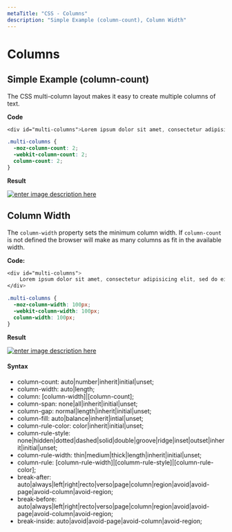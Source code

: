 ```yaml
---
metaTitle: "CSS - Columns"
description: "Simple Example (column-count), Column Width"
---
```


# Columns



## Simple Example (column-count)


The CSS multi-column layout makes it easy to create multiple columns of text.

**Code**

```css
<div id="multi-columns">Lorem ipsum dolor sit amet, consectetur adipisicing elit, sed do eiusmod tempor incididunt ut labore et dolore magna aliqua. Ut enim ad minim veniam, quis nostrud exercitation ullamco laboris nisi ut aliquip ex ea commodo consequat. Duis aute irure dolor in reprehenderit in voluptate velit esse cillum dolore eu fugiat nulla pariatur. Excepteur sint occaecat cupidatat non proident, sunt in culpa qui officia deserunt mollit anim id est laborum</div>

```

```css
.multi-columns {
  -moz-column-count: 2;
  -webkit-column-count: 2;
  column-count: 2;
}

```

**Result**

[<img src="https://i.stack.imgur.com/bZHuU.png" alt="enter image description here" />](https://i.stack.imgur.com/bZHuU.png)



## Column Width


The `column-width` property sets the minimum column width. If `column-count` is not defined the browser will make as many columns as fit in the available width.

**Code:**

```css
<div id="multi-columns">
    Lorem ipsum dolor sit amet, consectetur adipisicing elit, sed do eiusmod tempor incididunt ut labore et dolore magna aliqua. Ut enim ad minim veniam, quis nostrud exercitation ullamco laboris nisi ut aliquip ex ea commodo consequat. Duis aute irure dolor in reprehenderit in voluptate velit esse cillum dolore eu fugiat nulla pariatur. Excepteur sint occaecat cupidatat non proident, sunt in culpa qui officia deserunt mollit anim id est laborum
</div>

```

```css
.multi-columns {
  -moz-column-width: 100px;
  -webkit-column-width: 100px;
  column-width: 100px;
}

```

**Result**

[<img src="https://i.stack.imgur.com/zYzAz.png" alt="enter image description here" />](https://i.stack.imgur.com/zYzAz.png)



#### Syntax


- column-count: auto|number|inherit|initial|unset;
- column-width: auto|length;
- column: [column-width]|[column-count];
- column-span: none|all|inherit|initial|unset;
- column-gap: normal|length|inherit|initial|unset;
- column-fill: auto|balance|inherit|intial|unset;
- column-rule-color: color|inherit|initial|unset;
- column-rule-style: none|hidden|dotted|dashed|solid|double|groove|ridge|inset|outset|inherit|initial|unset;
- column-rule-width: thin|medium|thick|length|inherit|initial|unset;
- column-rule: [column-rule-width]|[columm-rule-style]|[column-rule-color];
- break-after: auto|always|left|right|recto|verso|page|column|region|avoid|avoid-page|avoid-column|avoid-region;
- break-before: auto|always|left|right|recto|verso|page|column|region|avoid|avoid-page|avoid-column|avoid-region;
- break-inside: auto|avoid|avoid-page|avoid-column|avoid-region;

